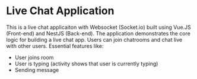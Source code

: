 # Live Chat Application

This is a live chat applicaiton with Websocket (Socket.io) built using Vue.JS (Front-end) and NestJS (Back-end). The application demonstrates the core logic for building a live chat app.
Users can join chatrooms and chat live with other users. Essential features like:
- User joins room
- User is typing (activity shows that user is currently typing)
- Sending message

